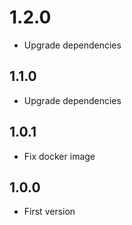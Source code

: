 # 1.2.0
+ Upgrade dependencies

## 1.1.0
+ Upgrade dependencies

## 1.0.1
+ Fix docker image

## 1.0.0
+ First version